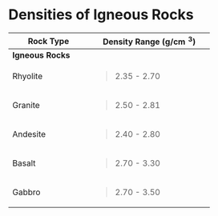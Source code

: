 # Densities of Igneous Rocks

<table style="width:83%;">
<colgroup>
<col style="width: 33%" />
<col style="width: 50%" />
</colgroup>
<thead>
<tr>
<th>Rock Type</th>
<th>Density Range (g/cm <span
class="math inline"> <sup>3</sup></span>)</th>
</tr>
</thead>
<tbody>
<tr>
<td><strong>Igneous Rocks</strong></td>
<td></td>
</tr>
<tr>
<td>Rhyolite</td>
<td><blockquote>
<p>2.35 - 2.70</p>
</blockquote></td>
</tr>
<tr>
<td>Granite</td>
<td><blockquote>
<p>2.50 - 2.81</p>
</blockquote></td>
</tr>
<tr>
<td>Andesite</td>
<td><blockquote>
<p>2.40 - 2.80</p>
</blockquote></td>
</tr>
<tr>
<td>Basalt</td>
<td><blockquote>
<p>2.70 - 3.30</p>
</blockquote></td>
</tr>
<tr>
<td>Gabbro</td>
<td><blockquote>
<p>2.70 - 3.50</p>
</blockquote></td>
</tr>
</tbody>
</table>
